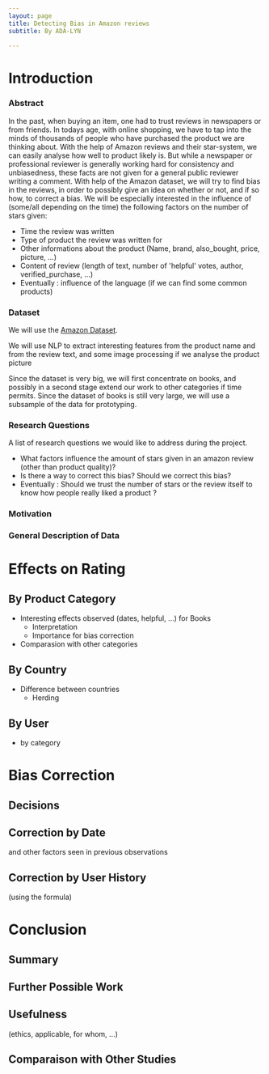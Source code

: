 ```yaml
---
layout: page
title: Detecting Bias in Amazon reviews
subtitle: By ADA-LYN

---
```


# Introduction

### Abstract

In the past, when buying an item, one had to trust reviews in newspapers or from friends. In todays age, with online shopping, we have to tap into the minds of thousands of people who have purchased the product we are thinking about. With the help of Amazon reviews and their star-system, we can easily analyse how well to product likely is. But while a newspaper or professional reviewer is generally working hard for consistency and unbiasedness, these facts are not given for a general public reviewer writing a comment. With help of the Amazon dataset, we will try to find bias in the reviews, in order to possibly give an idea on whether or not, and if so how, to correct a bias. We will be especially interested in the influence of (some/all depending on the time) the following factors on the number of stars given:

- Time the review was written
- Type of product the review was written for
- Other informations about the product (Name, brand, also_bought, price, picture, ...)
- Content of review (length of text, number of 'helpful' votes, author, verified_purchase, ...)
- Eventually : influence of the language (if we can find some common products)

### Dataset

We will use the [Amazon Dataset](http://jmcauley.ucsd.edu/data/amazon/).

We will use NLP to extract interesting features from the product name and from the review text, and some image processing if we analyse the product picture

Since the dataset is very big, we will first concentrate on books, and possibly in a second stage extend our work to other categories if time permits. Since the dataset of books is still very large, we will use a subsample of the data for prototyping.

### Research Questions

A list of research questions we would like to address during the project. 

- What factors influence the amount of stars given in an amazon review (other than product quality)?
- Is there a way to correct this bias? Should we correct this bias?
- Eventually : Should we trust the number of stars or the review itself to know how people really liked a product ? 

### Motivation

### General Description of Data

# Effects on Rating

## By Product Category

- Interesting effects observed (dates, helpful, ...) for Books
	- Interpretation
	- Importance for bias correction
- Comparasion with other categories

## By Country

- Difference between countries
	- Herding

## By User

- by category 

# Bias Correction

## Decisions

## Correction by Date

and other factors seen in previous observations

## Correction by User History

(using the formula)

# Conclusion

## Summary

## Further Possible Work

## Usefulness

(ethics, applicable, for whom, ...)

## Comparaison with Other Studies

